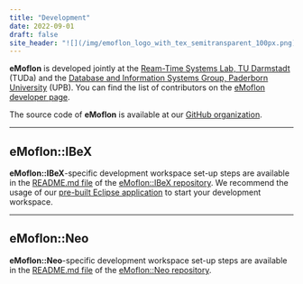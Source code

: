 ```yaml
---
title: "Development"
date: 2022-09-01
draft: false
site_header: "![](/img/emoflon_logo_with_tex_semitransparent_100px.png)"
---
```


**eMoflon** is developed jointly at the [Ream-Time Systems Lab, TU Darmstadt](https://www.es.tu-darmstadt.de/en/) (TUDa) and the [Database and Information Systems Group, Paderborn University](https://cs.uni-paderborn.de/en/dbis/startseite/) (UPB).
You can find the list of contributors on the [eMoflon developer page](../dev-team).

The source code of **eMoflon** is available at our [GitHub organization](https://github.com/eMoflon).


___
## eMoflon::IBeX

**eMoflon::IBeX**-specific development workspace set-up steps are available in the [README.md file](https://github.com/eMoflon/emoflon-ibex#how-to-develop) of the [eMoflon::IBeX repository](https://github.com/eMoflon/emoflon-ibex).
We recommend the usage of our [pre-built Eclipse application](../download/#pre-built-eclipse-application) to start your development workspace.


___
## eMoflon::Neo

**eMoflon::Neo**-specific development workspace set-up steps are available in the [README.md file](https://github.com/eMoflon/emoflon-neo#steps-required-to-run-the-development-workspace) of the [eMoflon::Neo repository](https://github.com/eMoflon/emoflon-neo).